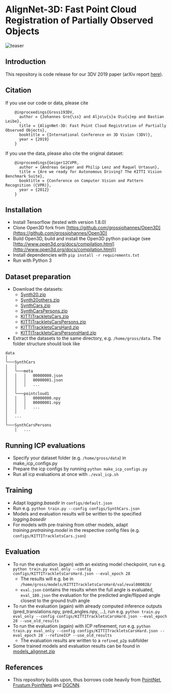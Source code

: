 # AlignNet-3D: Fast Point Cloud Registration of Partially Observed Objects

![teaser](https://github.com/grossjohannes/AlignNet-3D/blob/master/doc/teaser.png)

## Introduction

This repository is code release for our 3DV 2019 paper (arXiv report [here](https://arxiv.org/abs/1910.04668)).

## Citation

If you use our code or data, please cite

        @inproceedings{Gross193DV,
          author = {Johannes Gro{\ss} and Aljo\u{s}a O\u{s}ep and Bastian Leibe},
          title = {AlignNet-3D: Fast Point Cloud Registration of Partially Observed Objects},
          booktitle = {International Conference on 3D Vision (3DV)},
          year = {2019}
        }

If you use the data, please also cite the original dataset:

        @inproceedings{Geiger12CVPR,
          author = {Andreas Geiger and Philip Lenz and Raquel Urtasun},
          title = {Are we ready for Autonomous Driving? The KITTI Vision Benchmark Suite},
          booktitle = {Conference on Computer Vision and Pattern Recognition (CVPR)},
          year = {2012}
        }

## Installation

- Install Tensorflow (tested with version 1.8.0)
- Clone Open3D fork from [https://github.com/grossjohannes/Open3D](https://github.com/grossjohannes/Open3D)
- Build Open3D, build and install the Open3D python package (see [http://www.open3d.org/docs/compilation.html](http://www.open3d.org/docs/compilation.html))
- Install dependencies with `pip install -r requirements.txt` 
- Run with Python 3

## Dataset preparation

- Download the datasets:
  - [Synth20.zip](https://drive.google.com/uc?id=1BJIJIv0p8lbLihK38YNjtqCGfJYO3fSK&export=download)
  - [Synth20others.zip](https://drive.google.com/uc?id=1TX7nW-WqV6MfYBcWZbG6plAHmeeWdxHS&export=download)
  - [SynthCars.zip](https://drive.google.com/uc?id=1Iw-tZJF-dDzKLigkZDY6WZI4S1g80t7g&export=download)
  - [SynthCarsPersons.zip](https://drive.google.com/uc?id=1RDM7taNl4RGWaj9eEdYrnOfPyP7Jk0ts&export=download)
  - [KITTITrackletsCars.zip](https://drive.google.com/uc?id=1b_9n_xXSAxOSii4QZsjWu-HS0AiXvtvG&export=download)
  - [KITTITrackletsCarsPersons.zip](https://drive.google.com/uc?id=1HF4PFUefYT3KOh9l5E4dKbIyiycMV8Tl&export=download)
  - [KITTITrackletsCarsHard.zip](https://drive.google.com/uc?id=110HGSTa7X-pTK0rYA4w9bEICjmfvgF2-&export=download)
  - [KITTITrackletsCarsPersonsHard.zip](https://drive.google.com/uc?id=12f58V5aQIx2w2YPuetOQrnRyCLBFOnsh&export=download)
- Extract the datasets to the same directory, e.g. `/home/gross/data`.  The folder structure should look like

```
data
│
└───SynthCars
│   │
│   └───meta
│   │   │   00000000.json
│   │   │   00000001.json
│   │   │   ...
│   │
│   └───pointcloud1
│   │   │   00000000.npy
│   │   │   00000001.npy
│   │   │   ...
│   │
│   ...
│
└───SynthCarsPersons
    │   ...
```

## Running ICP evaluations

- Specify your dataset folder (e.g. `/home/gross/data`) in make_icp_configs.py
- Prepare the icp configs by running `python make_icp_configs.py`
- Run all icp evaluations at once with `./eval_icp.sh`

## Training

- Adapt _logging.basedir_ in `configs/default.json`
- Run e.g. `python train.py --config configs/SynthCars.json`
- Models and evaluation results will be written to the specified _logging.basedir_
- For models with pre-training from other models, adapt _training.pretraining.model_ in the respective config files (e.g. `configs/KITTITrackletsCars.json`)

## Evaluation

- To run the evaluation (again) with an existing model checkpoint, run e.g. `python train.py eval_only --config configs/KITTITrackletsCarsHard.json --eval_epoch 28`
  - The results will e.g. be in `/home/gross/models/KITTITrackletsCarsHard/val/eval000028/`
  - `eval.json` contains the results when the full angle is evaluated, `eval_180.json` the evaluation for the predicted angle/flipped angle closest to the ground truth angle
- To run the evaluation (again) with already computed inference outputs (pred_translations.npy, pred_angles.npy, ...), run e.g. `python train.py eval_only --config configs/KITTITrackletsCarsHard.json --eval_epoch 28 --use_old_results`
- To run the evaluation (again) with ICP refinement, run e.g. `python train.py eval_only --config configs/KITTITrackletsCarsHard.json --eval_epoch 28 --refineICP --use_old_results`
  - The evaluation results are written to a `refined_p2p` subfolder
- Some trained models and evaluation results can be found in [models_alignnet.zip](https://drive.google.com/uc?id=1byWj8J73fHTBSkXL2qOrPojSMhENP7SQ&export=download)

## References

- This repository builds upon, thus borrows code heavily from [PointNet](https://github.com/charlesq34/pointnet), [Frustum PointNets](https://github.com/charlesq34/frustum-pointnets) and [DGCNN](https://github.com/WangYueFt/dgcnn).
